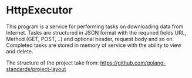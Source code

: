 # HttpExecutor

This program is a service for performing tasks on downloading data from Internet. Tasks are structured in JSON format with the required fields URL, Method (GET, POST, ..) and optional header, request body and so on. Completed tasks are stored in memory of service with the ability to view and delete.

The structure of the project take from: https://github.com/golang-standards/project-layout
